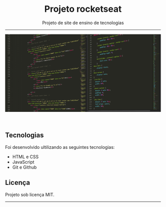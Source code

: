 <h1 align="center">Projeto rocketseat</h1>

<p align="center">
Projeto de site de ensino de tecnologias
</p>

<hr>

<p align="center">
<img alt="License" src=".github/capa.readme.png">
</p>

<br>

## Tecnologias

Foi desenvolvido ultilizando as seguintes tecnologias:
- HTML e CSS
- JavaScript
- Git e Github

## Licença

Projeto sob licença MIT.

<hr>